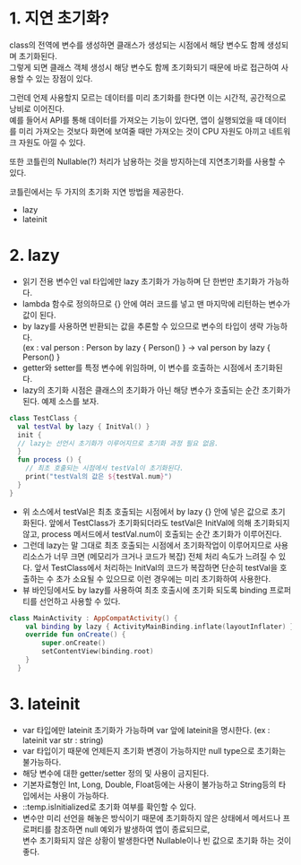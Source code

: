 
# 1. 지연 초기화?
class의 전역에 변수를 생성하면 클래스가 생성되는 시점에서 해당 변수도 함께 생성되며 초기화된다.  
그렇게 되면 클래스 객체 생성시 해당 변수도 함께 초기화되기 때문에 바로 접근하여 사용할 수 있는 장점이 있다.  
  
그런데 언제 사용할지 모르는 데이터를 미리 초기화를 한다면 이는 시간적, 공간적으로 낭비로 이어진다.   
예를 들어서 API를 통해 데이터를 가져오는 기능이 있다면, 앱이 실행되었을 때 데이터를 미리 가져오는 것보다 화면에 보여줄 때만 가져오는 것이 CPU 자원도 아끼고 네트워크 자원도 아낄 수 있다.

또한 코틀린의 Nullable(?) 처리가 남용하는 것을 방지하는데 지연초기화를 사용할 수 있다.
   
코틀린에서는 두 가지의 초기화 지연 방법을 제공한다.
- lazy
- lateinit

# 2. lazy
- 읽기 전용 변수인 val 타입에만 lazy 초기화가 가능하며 단 한번만 초기화가 가능하다.
- lambda 함수로 정의하므로 {} 안에 여러 코드를 넣고 맨 마지막에 리턴하는 변수가 값이 된다.
- by lazy를 사용하면 반환되는 값을 추론할 수 있으므로 변수의 타입이 생략 가능하다.  
  (ex : val person : Person by lazy { Person() } -> val person by lazy { Person() }
- getter와 setter를 특정 변수에 위임하며, 이 변수를 호출하는 시점에서 초기화된다.
- lazy의 초기화 시점은 클래스의 초기화가 아닌 해당 변수가 호출되는 순간 초기화가 된다. 예제 소스를 보자.
  
```Kotlin
class TestClass {
  val testVal by lazy { InitVal() }
  init {
  // lazy는 선언시 초기화가 이루어지므로 초기화 과정 필요 없음.
  }
  fun process () {
    // 최초 호출되는 시점에서 testVal이 초기화된다.
    print("testVal의 값은 ${testVal.num}")
  }
}
```

- 위 소스에서 testVal은 최초 호출되는 시점에서 by lazy {} 안에 넣은 값으로 초기화된다.
  앞에서 TestClass가 초기화되더라도 testVal은 InitVal에 의해 초기화되지 않고, process 메서드에서 testVal.num이 호출되는 순간 초기화가 이루어진다.
- 그런데 lazy는 말 그대로 최초 호출되는 시점에서 초기화작업이 이루어지므로 사용리소스가 너무 크면 (메모리가 크거나 코드가 복잡) 전체 처리 속도가 느려질 수 있다.
  앞서 TestClass에서 처리하는 InitVal의 코드가 복잡하면 단순히 testVal을 호출하는 수 초가 소요될 수 있으므로 이런 경우에는 미리 초기화하여 사용한다.
- 뷰 바인딩에서도 by lazy를 사용하여 최초 호출시에 초기화 되도록 binding 프로퍼티를 선언하고 사용할 수 있다.
```Kotlin
class MainActivity : AppCompatActivity() {
    val binding by lazy { ActivityMainBinding.inflate(layoutInflater) }
    override fun onCreate() {
        super.onCreate()
        setContentView(binding.root)
    }
  }
```

# 3. lateinit
- var 타입에만 lateinit 초기화가 가능하며 var 앞에 lateinit을 명시한다. (ex : lateinit var str : string)
- var 타입이기 때문에 언제든지 초기화 변경이 가능하지만 null type으로 초기화는 불가능하다.
- 해당 변수에 대한 getter/setter 정의 및 사용이 금지된다.
- 기본자료형인 Int, Long, Double, Float등에는 사용이 불가능하고 String등의 타입에서는 사용이 가능하다.
- ::temp.isInitialized로 초기화 여부를 확인할 수 있다.
- 변수만 미리 선언을 해놓은 방식이기 때문에 초기화하지 않은 상태에서 메서드나 프로퍼티를 참조하면 null 예외가 발생하여 앱이 종료되므로,  
  변수 초기화되지 않은 상황이 발생한다면 Nullable이나 빈 값으로 초기화 하는 것이 좋다.

